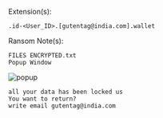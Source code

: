 Extension(s): 
```
.id-<User_ID>.[gutentag@india.com].wallet
```
Ransom Note(s): 
```
FILES ENCRYPTED.txt
Popup Window
```
![popup](https://github.com/user-attachments/assets/d74d316b-b504-485c-9be7-a523ee12d44b)
```
all your data has been locked us
You want to return?
write email gutentag@india.com
```
